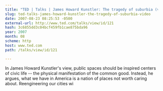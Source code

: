 ```yaml
---
title: "TED | Talks | James Howard Kunstler: The tragedy of suburbia (video)"
slug: ted-talks-james-howard-kunstler-the-tragedy-of-suburbia-video
date: 2007-08-23 08:25:53 -0500
external-url: http://www.ted.com/talks/view/id/121
hash: 3c6855dd3c04bcf459fb1cae875bda96
year: 2007
month: 08
scheme: http
host: www.ted.com
path: /talks/view/id/121

---
```


In James Howard Kunstler's view, public spaces should be inspired centers of civic life -- the physical manifestation of the common good. Instead, he argues, what we have in America is a nation of places not worth caring about. Reengineering our cities wi
